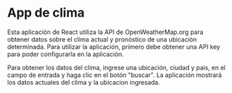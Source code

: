 # App de clima

Esta aplicación de React utiliza la API de OpenWeatherMap.org para obtener datos sobre el clima actual y pronóstico de una ubicación determinada. Para utilizar la aplicación, primero debe obtener una API key para poder configurarla en la aplicación.

Para obtener los datos del clima, ingrese una ubicación, ciudad y pais, en el campo de entrada y haga clic en el botón "buscar". La aplicación mostrará los datos actuales del clima y la ubicacion ingresada.
